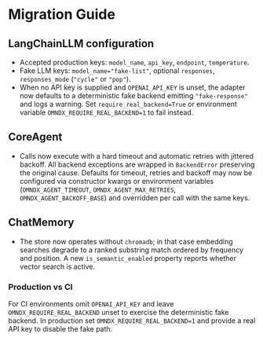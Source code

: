 # Migration Guide

## LangChainLLM configuration

- Accepted production keys: `model_name`, `api_key`, `endpoint`, `temperature`.
- Fake LLM keys: `model_name="fake-list"`, optional `responses`, `responses_mode` (`"cycle"` or `"pop"`).
- When no API key is supplied and `OPENAI_API_KEY` is unset, the adapter now
  defaults to a deterministic fake backend emitting `"fake-response"` and logs a
  warning. Set `require_real_backend=True` or environment variable
  `OMNDX_REQUIRE_REAL_BACKEND=1` to fail instead.

## CoreAgent

- Calls now execute with a hard timeout and automatic retries with jittered
  backoff. All backend exceptions are wrapped in `BackendError` preserving the
  original cause. Defaults for timeout, retries and backoff may now be
  configured via constructor kwargs or environment variables
  (`OMNDX_AGENT_TIMEOUT`, `OMNDX_AGENT_MAX_RETRIES`,
  `OMNDX_AGENT_BACKOFF_BASE`) and overridden per call with the same keys.

## ChatMemory

- The store now operates without `chromadb`; in that case embedding searches
  degrade to a ranked substring match ordered by frequency and position. A new
  ``is_semantic_enabled`` property reports whether vector search is active.

### Production vs CI

For CI environments omit `OPENAI_API_KEY` and leave `OMNDX_REQUIRE_REAL_BACKEND`
unset to exercise the deterministic fake backend. In production set
`OMNDX_REQUIRE_REAL_BACKEND=1` and provide a real API key to disable the fake
path.
